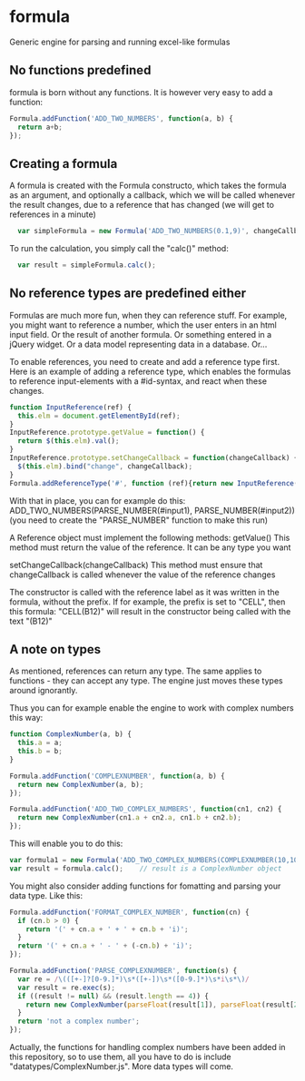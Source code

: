# formula
Generic engine for parsing and running excel-like formulas

## No functions predefined
formula is born without any functions. It is however very easy to add a function:

```javascript
Formula.addFunction('ADD_TWO_NUMBERS', function(a, b) {
  return a+b;
});
```

## Creating a formula
A formula is created with the Formula constructo, which takes the formula as an argument, and optionally a callback, which we will be called whenever the result changes, due to a reference that has changed (we will get to references in a minute)

```javascript
  var simpleFormula = new Formula('ADD_TWO_NUMBERS(0.1,9)', changeCallback);
```

To run the calculation, you simply call the "calc()" method:

```javascript
  var result = simpleFormula.calc();
```

## No reference types are predefined either
Formulas are much more fun, when they can reference stuff. For example, you might want to reference a number, which the user enters in an html input field. Or the result of another formula. Or something entered in a jQuery widget. Or a data model representing data in a database. Or...

To enable references, you need to create and add a reference type first.
Here is an example of adding a reference type, which enables the formulas to reference input-elements with a #id-syntax, and react when these changes.

```javascript
function InputReference(ref) {
  this.elm = document.getElementById(ref);
}
InputReference.prototype.getValue = function() {
  return $(this.elm).val();
}
InputReference.prototype.setChangeCallback = function(changeCallback) {
  $(this.elm).bind("change", changeCallback);
}
Formula.addReferenceType('#', function (ref){return new InputReference(ref)});
```

With that in place, you can for example do this: ADD_TWO_NUMBERS(PARSE_NUMBER(#input1), PARSE_NUMBER(#input2))
(you need to create the "PARSE_NUMBER" function to make this run)


A Reference object must implement the following methods:
getValue()
This method must return the value of the reference. It can be any type you want

setChangeCallback(changeCallback)
This method must ensure that changeCallback is called whenever the value of the reference changes

The constructor is called with the reference label as it was written in the formula, without the prefix. If for example, the prefix is set to "CELL", then this formula: "CELL(B12)" will result in the constructor being called with the text "(B12)"

## A note on types
As mentioned, references can return any type. The same applies to functions - they can accept any type. The engine just moves these types around ignorantly.

Thus you can for example enable the engine to work with complex numbers this way:

```javascript
function ComplexNumber(a, b) {
  this.a = a;
  this.b = b;
}

Formula.addFunction('COMPLEXNUMBER', function(a, b) {
  return new ComplexNumber(a, b);
});

Formula.addFunction('ADD_TWO_COMPLEX_NUMBERS', function(cn1, cn2) {
  return new ComplexNumber(cn1.a + cn2.a, cn1.b + cn2.b);
});
```

This will enable you to do this:
```javascript
var formula1 = new Formula('ADD_TWO_COMPLEX_NUMBERS(COMPLEXNUMBER(10,10),COMPLEXNUMBER(1,16))');
var result = formula.calc();    // result is a ComplexNumber object
```

You might also consider adding functions for fomatting and parsing your data type. Like this:

```javascript
Formula.addFunction('FORMAT_COMPLEX_NUMBER', function(cn) {
  if (cn.b > 0) {
    return '(' + cn.a + ' + ' + cn.b + 'i)';
  }
  return '(' + cn.a + ' - ' + (-cn.b) + 'i)';
});

Formula.addFunction('PARSE_COMPLEXNUMBER', function(s) {
  var re = /\(([+-]?[0-9.]*)\s*([+-])\s*([0-9.]*)\s*i\s*\)/
  var result = re.exec(s);
  if ((result != null) && (result.length == 4)) {
    return new ComplexNumber(parseFloat(result[1]), parseFloat(result[2]+result[3]));
  }
  return 'not a complex number';
});
```

Actually, the functions for handling complex numbers have been added in this repository, so to use them, all you have to do is include "datatypes/ComplexNumber.js". More data types will come.






